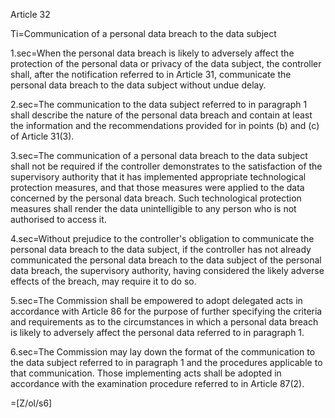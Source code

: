 Article 32

Ti=Communication of a personal data breach to the data subject

1.sec=When the personal data breach is likely to adversely affect the protection of the personal data or privacy of the data subject, the controller shall, after the notification referred to in Article 31, communicate the personal data breach to the data subject without undue delay.

2.sec=The communication to the data subject referred to in paragraph 1 shall describe the nature of the personal data breach and contain at least the information and the recommendations provided for in points (b) and (c) of Article 31(3).

3.sec=The communication of a personal data breach to the data subject shall not be required if the controller demonstrates to the satisfaction of the supervisory authority that it has implemented appropriate technological protection measures, and that those measures were applied to the data concerned by the personal data breach. Such  technological protection measures shall render the data unintelligible to any person who is not authorised to access it.

4.sec=Without prejudice to the controller's obligation to communicate the personal data breach to the data subject, if the controller has not already communicated the personal data breach to the data subject of the personal data breach, the supervisory authority, having considered the likely adverse effects of the breach, may require it to do so.

5.sec=The Commission shall be empowered to adopt delegated acts in accordance with Article 86 for the purpose of further specifying the criteria and requirements as to the circumstances in which a personal data breach is likely to adversely affect the personal data referred to in paragraph 1.

6.sec=The Commission may lay down the format of the communication to the data subject referred to in paragraph 1 and the procedures applicable to that communication. Those implementing acts shall be adopted in accordance with the examination procedure referred to in Article 87(2).

=[Z/ol/s6]
